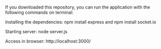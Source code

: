 If you downloaded this repository, you can run the application with the following commands on terminal:

Installing the dependencies: npm install express and npm install socket.io

Starting server: node server.js

Access in browser: http://localhost:3000/
